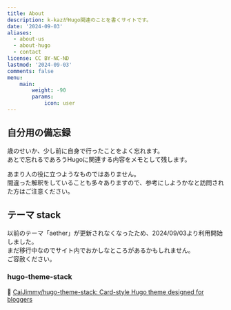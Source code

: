 ```yaml
---
title: About
description: k-kazがHugo関連のことを書くサイトです。
date: '2024-09-03'
aliases:
  - about-us
  - about-hugo
  - contact
license: CC BY-NC-ND
lastmod: '2024-09-03'
comments: false
menu:
    main: 
        weight: -90
        params:
            icon: user
---
```

## 自分用の備忘録

歳のせいか、少し前に自身で行ったことをよく忘れます。  
あとで忘れるであろうHugoに関連する内容をメモとして残します。  

あまり人の役に立つようなものではありません。  
間違った解釈をしていることも多々ありますので、参考にしようかなと訪問された方はご注意ください。  

## テーマ stack

以前のテーマ「aether」が更新されなくなったため、2024/09/03より利用開始しました。  
まだ移行中なのでサイト内でおかしなところがあるかもしれません。  
ご容赦ください。  

### hugo-theme-stack

:link: [CaiJimmy/hugo-theme-stack: Card-style Hugo theme designed for bloggers](https://github.com/CaiJimmy/hugo-theme-stack/tree/master)